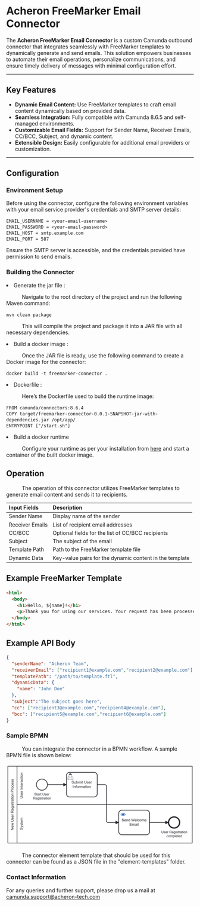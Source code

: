 # Acheron FreeMarker Email Connector  

The **Acheron FreeMarker Email Connector** is a custom Camunda outbound connector that integrates seamlessly with FreeMarker templates to dynamically generate and send emails. This solution empowers businesses to automate their email operations, personalize communications, and ensure timely delivery of messages with minimal configuration effort.  

---

## Key Features  

- **Dynamic Email Content:** Use FreeMarker templates to craft email content dynamically based on provided data.  
- **Seamless Integration:** Fully compatible with Camunda 8.6.5 and self-managed environments.  
- **Customizable Email Fields:** Support for Sender Name, Receiver Emails, CC/BCC, Subject, and dynamic content.  
- **Extensible Design:** Easily configurable for additional email providers or customization.  

---

## Configuration  

### Environment Setup  
Before using the connector, configure the following environment variables with your email service provider's credentials and SMTP server details:  

```plaintext  
EMAIL_USERNAME = <your-email-username>  
EMAIL_PASSWORD = <your-email-password>  
EMAIL_HOST = smtp.example.com  
EMAIL_PORT = 587  
```
Ensure the SMTP server is accessible, and the credentials provided have permission to send emails.

### Building the Connector 
<li> Generate the jar file :

 &emsp;&emsp;&emsp;Navigate to the root directory of the project and run the following Maven command:

```
mvn clean package
```

 &emsp;&emsp;&emsp;This will compile the project and package it into a JAR file with all necessary dependencies.
 
<li>Build a docker image :

 &emsp;&emsp;&emsp;Once the JAR file is ready, use the following command to create a Docker image for the connector:

```
docker build -t freemarker-connector .
```

<li> Dockerfile :

 &emsp;&emsp;&emsp;Here’s the Dockerfile used to build the runtime image:

```
FROM camunda/connectors:8.6.4
COPY target/freemarker-connector-0.0.1-SNAPSHOT-jar-with-dependencies.jar /opt/app/
ENTRYPOINT ["/start.sh"]
```

<li>Build a docker runtime

  &emsp;&emsp;&emsp;Configure your runtime as per your installation from <a href="https://docs.camunda.io/docs/self-managed/connectors-deployment/connectors-configuration/">here</a> and start a container of the built docker image.

## Operation
&emsp;&emsp;&emsp;The operation of this connector utilizes FreeMarker templates to generate email content and sends it to recipients.

| Input Fields    | Description                                             |
| --------------- | ------------------------------------------------------- |
| Sender Name     | Display name of the sender                              |
| Receiver Emails | List of recipient email addresses                       |
| CC/BCC          | Optional fields for the list of CC/BCC recipients       |
| Subject         | The subject of the email                                |
| Template Path   | Path to the FreeMarker template file                    |
| Dynamic Data    | Key-value pairs for the dynamic content in the template |

## Example FreeMarker Template

```html
<html>  
  <body>  
    <h1>Hello, ${name}!</h1>  
    <p>Thank you for using our services. Your request has been processed.</p>  
  </body>  
</html>  
```

## Example API Body

```json
{  
  "senderName": "Acheron Team",  
  "receiverEmail": ["recipient1@example.com","recipient2@example.com"],  
  "templatePath": "/path/to/template.ftl",  
  "dynamicData": {  
    "name": "John Doe"  
  },
  "subject":"The subject goes here",
  "cc": ["recipient3@example.com","recipient4@example.com"],
  "bcc": ["recipient5@example.com","recipient6@example.com"]  
}  
```

### Sample BPMN

 &emsp;&emsp;&emsp;You can integrate the connector in a BPMN workflow. A sample BPMN file is shown below:<br/><br/>
<img src ="email-test.png" alt =""/><br/><br/>
&emsp;&emsp;&emsp;The connector element template that should be used for this connector can be found as a JSON file in the "element-templates" folder.

### Contact Information
For any queries and further support, please drop us a mail at camunda.support@acheron-tech.com

